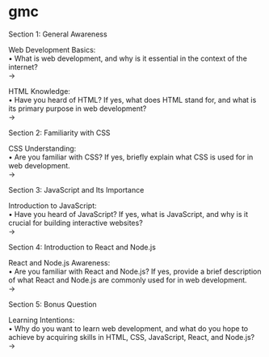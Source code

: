 # gmc
Section 1: General Awareness

Web Development Basics:  
• What is web development, and why is it essential in the context of the internet?  
→   
  
HTML Knowledge:  
• Have you heard of HTML? If yes, what does HTML stand for, and what is its primary purpose in web development?  
→   

Section 2: Familiarity with CSS  
  
CSS Understanding:  
• Are you familiar with CSS? If yes, briefly explain what CSS is used for in web development.  
→   

Section 3: JavaScript and Its Importance  

Introduction to JavaScript:  
• Have you heard of JavaScript? If yes, what is JavaScript, and why is it crucial for building interactive websites?  
→    

Section 4: Introduction to React and Node.js  

React and Node.js Awareness:  
• Are you familiar with React and Node.js? If yes, provide a brief description of what React and Node.js are commonly used for in web development.  
→   

Section 5: Bonus Question  

Learning Intentions:  
• Why do you want to learn web development, and what do you hope to achieve by acquiring skills in HTML, CSS, JavaScript, React, and Node.js?  
→   
